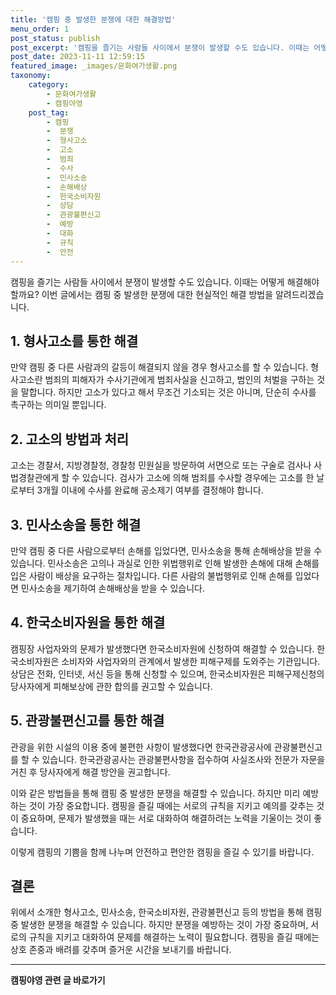 ```yaml
---
title: '캠핑 중 발생한 분쟁에 대한 해결방법'
menu_order: 1
post_status: publish
post_excerpt: '캠핑을 즐기는 사람들 사이에서 분쟁이 발생할 수도 있습니다. 이때는 어떻게 해결해야할까요  이번 글에서는 캠핑 중 발생한 분쟁에 대한 현실적인 해결 방법을 알려드리겠습니다.'
post_date: 2023-11-11 12:59:15
featured_image: _images/문화여가생활.png
taxonomy:
    category:
        - 문화여가생활
        - 캠핑야영
    post_tag:
        - 캠핑
        -  분쟁
        -  형사고소
        -  고소
        -  범죄
        -  수사
        -  민사소송
        -  손해배상
        -  한국소비자원
        -  상담
        -  관광불편신고
        -  예방
        -  대화
        -  규칙
        -  안전
---
```



캠핑을 즐기는 사람들 사이에서 분쟁이 발생할 수도 있습니다. 이때는 어떻게 해결해야할까요? 이번 글에서는 캠핑 중 발생한 분쟁에 대한 현실적인 해결 방법을 알려드리겠습니다.

## 1. 형사고소를 통한 해결

만약 캠핑 중 다른 사람과의 갈등이 해결되지 않을 경우 형사고소를 할 수 있습니다. 형사고소란 범죄의 피해자가 수사기관에게 범죄사실을 신고하고, 범인의 처벌을 구하는 것을 말합니다. 하지만 고소가 있다고 해서 무조건 기소되는 것은 아니며, 단순히 수사를 촉구하는 의미일 뿐입니다.

## 2. 고소의 방법과 처리

고소는 경찰서, 지방경찰청, 경찰청 민원실을 방문하여 서면으로 또는 구술로 검사나 사법경찰관에게 할 수 있습니다. 검사가 고소에 의해 범죄를 수사할 경우에는 고소를 한 날로부터 3개월 이내에 수사를 완료해 공소제기 여부를 결정해야 합니다.

## 3. 민사소송을 통한 해결

만약 캠핑 중 다른 사람으로부터 손해를 입었다면, 민사소송을 통해 손해배상을 받을 수 있습니다. 민사소송은 고의나 과실로 인한 위법행위로 인해 발생한 손해에 대해 손해를 입은 사람이 배상을 요구하는 절차입니다. 다른 사람의 불법행위로 인해 손해를 입었다면 민사소송을 제기하여 손해배상을 받을 수 있습니다.

## 4. 한국소비자원을 통한 해결

캠핑장 사업자와의 문제가 발생했다면 한국소비자원에 신청하여 해결할 수 있습니다. 한국소비자원은 소비자와 사업자와의 관계에서 발생한 피해구제를 도와주는 기관입니다. 상담은 전화, 인터넷, 서신 등을 통해 신청할 수 있으며, 한국소비자원은 피해구제신청의 당사자에게 피해보상에 관한 합의를 권고할 수 있습니다.

## 5. 관광불편신고를 통한 해결

관광을 위한 시설의 이용 중에 불편한 사항이 발생했다면 한국관광공사에 관광불편신고를 할 수 있습니다. 한국관광공사는 관광불편사항을 접수하여 사실조사와 전문가 자문을 거친 후 당사자에게 해결 방안을 권고합니다.

이와 같은 방법들을 통해 캠핑 중 발생한 분쟁을 해결할 수 있습니다. 하지만 미리 예방하는 것이 가장 중요합니다. 캠핑을 즐길 때에는 서로의 규칙을 지키고 예의를 갖추는 것이 중요하며, 문제가 발생했을 때는 서로 대화하여 해결하려는 노력을 기울이는 것이 좋습니다. 

이렇게 캠핑의 기쁨을 함께 나누며 안전하고 편안한 캠핑을 즐길 수 있기를 바랍니다.

## 결론

위에서 소개한 형사고소, 민사소송, 한국소비자원, 관광불편신고 등의 방법을 통해 캠핑 중 발생한 분쟁을 해결할 수 있습니다. 하지만 분쟁을 예방하는 것이 가장 중요하며, 서로의 규칙을 지키고 대화하여 문제를 해결하는 노력이 필요합니다. 캠핑을 즐길 때에는 상호 존중과 배려를 갖추며 즐거운 시간을 보내기를 바랍니다.
<!-- wp:separator -->
<hr class="wp-block-separator has-alpha-channel-opacity"/>
<!-- /wp:separator -->

<!-- wp:group {"backgroundColor":"base","layout":{"type":"constrained"}} -->
<div class="wp-block-group has-base-background-color has-background"><!-- wp:paragraph {"align":"center","fontSize":"medium"} -->
<p class="has-text-align-center has-large-font-size"><strong>캠핑야영 관련 글 바로가기</strong></p>
<!-- /wp:paragraph -->


<!-- wp:latest-posts
{"categories":[{"id":16146,"count":19,"description":"","link":"https://uknowlaw.com/category/%ec%ba%a0%ed%95%91%ec%95%bc%ec%98%81/","name":"캠핑야영","slug":"캠핑야영","taxonomy":"category","parent":0,"meta":[],"_links":{"self":[{"href":"https://uknowlaw.com/wp-json/wp/v2/categories/16146"}],"collection":[{"href":"https://uknowlaw.com/wp-json/wp/v2/categories"}],"about":[{"href":"https://uknowlaw.com/wp-json/wp/v2/taxonomies/category"}],"wp:post_type":[{"href":"https://uknowlaw.com/wp-json/wp/v2/posts?categories=16146"}],"curies":[{"name":"wp","href":"https://api.w.org/{rel}","templated":true}]}}],"postsToShow":100,"excerptLength":28,"postLayout":"grid","columns":2,"featuredImageAlign":"left","featuredImageSizeSlug":"large","fontSize":"small"} /--></div>
<!-- /wp:group -->
